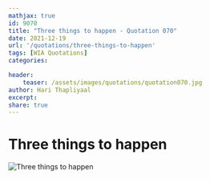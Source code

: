 ```yaml
---
mathjax: true
id: 9070
title: "Three things to happen - Quotation 070"
date: 2021-12-19
url: '/quotations/three-things-to-happen'
tags: [WIA Quotations] 
categories: 

header:
    teaser: /assets/images/quotations/quotation070.jpg
author: Hari Thapliyaal 
excerpt:
share: true 
---
```


# Three things to happen

![Three things to happen](/assets/images/quotations/quotation070.jpg)
